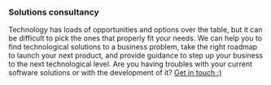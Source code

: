 ---
---

### Solutions consultancy

Technology has loads of opportunities and options over the table, but it can be difficult to pick the ones that properly fit your needs. We can help you to find technological solutions to a business problem, take the right roadmap to launch your next product, and provide guidance to step up your business to the next technological level. Are you having troubles with your current software solutions or with the development of it? [Get in touch :)](#contact "Contact")
